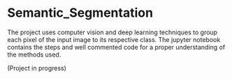 # Semantic_Segmentation

The project uses computer vision and deep learning techniques to group each pixel of the input image to its respective class. The jupyter notebook contains the steps and well commented code for a proper understanding of the methods used.

(Project in progress)
